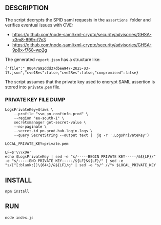 ## DESCRIPTION
The script decrypts the SPID saml requests in the  `assertions`  folder and verifies eventual issues with CVE:
- https://github.com/node-saml/xml-crypto/security/advisories/GHSA-x3m8-899r-f7c3
- https://github.com/node-saml/xml-crypto/security/advisories/GHSA-9p8x-f768-wp2g

The generated  `report.json` has a structure like:
```
{"file":"_00047a92ddd37dbee947-2025-03-17.json","cve1Res":false,"cve2Res":false,"compromised":false}
```

The script assumes that the private key used to encrypt SAML assertion is stored into `private.pem` file.

### PRIVATE KEY FILE DUMP ###

```
LogsPrivateKey=$(aws \
    --profile "sso_pn-confinfo-prod" \
    --region "eu-south-1" \
    secretsmanager get-secret-value \
    --no-paginate \
    --secret-id pn-prod-hub-login-logs \
    --query SecretString --output text |  jq -r '.LogsPrivateKey')

LOCAL_PRIVATE_KEY=private.pem
    
LF=$'\\\x0A'
echo $LogsPrivateKey | sed -e "s/-----BEGIN PRIVATE KEY-----/&${LF}/" -e "s/-----END PRIVATE KEY-----/${LF}&${LF}/" | sed -e "s/[^[:blank:]]\{64\}/&${LF}/g" | sed -e "s/^ //"> $LOCAL_PRIVATE_KEY
```

## INSTALL
`npm install` 

## RUN

`node index.js`

